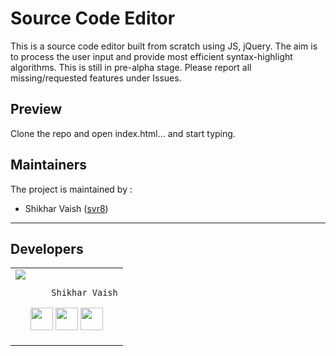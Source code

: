 # Source Code Editor
This is a source code editor built from scratch using JS, jQuery.
The aim is to process the user input and provide most efficient syntax-highlight algorithms.
This is still in pre-alpha stage. Please report all missing/requested features under Issues.

## Preview
Clone the repo and open index.html... and start typing.

## Maintainers
The project is maintained by :
- Shikhar Vaish ([svr8](https://github.com/svr8))

---

## Developers
<table>
<tr>
<td>
     <img src="https://avatars1.githubusercontent.com/u/10533612?s=460&v=4" />

           Shikhar Vaish

<p align="center">
<a href = "https://github.com/svr8"><img src = "http://www.iconninja.com/files/241/825/211/round-collaboration-social-github-code-circle-network-icon.svg" width="36" height = "36"/></a>
<a href = "https://twitter.com/Shikhar_VaishR8"><img src = "https://www.shareicon.net/download/2016/07/06/107115_media.svg" width="36" height="36"/></a>
<a href = "https://linkedin.com/in/shikhar-vaish/"><img src = "http://www.iconninja.com/files/863/607/751/network-linkedin-social-connection-circular-circle-media-icon.svg" width="36" height="36"/></a>
</p>
</td>
</tr>
  </table>

